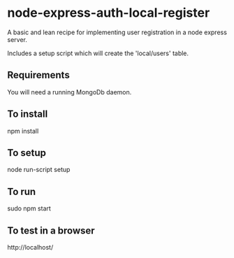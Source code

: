 # node-express-auth-local-register
A basic and lean recipe for implementing user registration in a node express server.

Includes a setup script which will create the 'local/users' table.

Requirements
-
You will need a running MongoDb daemon.

To install
-
npm install

To setup
-
node run-script setup

To run
-
sudo npm start

To test in a browser
-
http://localhost/
